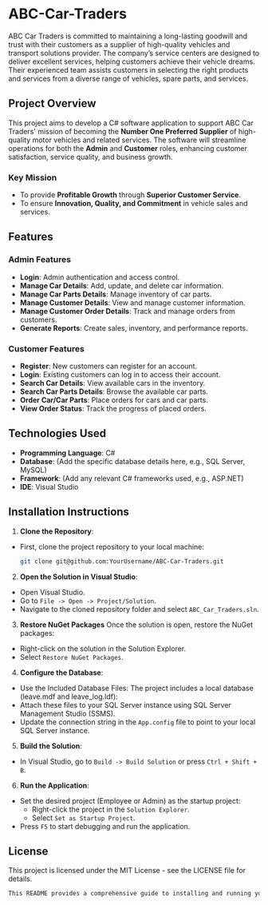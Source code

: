 # ABC-Car-Traders
ABC Car Traders is committed to maintaining a long-lasting goodwill and trust with their customers as a supplier of high-quality vehicles and transport solutions provider. The company’s service centers are designed to deliver excellent services, helping customers achieve their vehicle dreams. Their experienced team assists customers in selecting the right products and services from a diverse range of vehicles, spare parts, and services.

## Project Overview

This project aims to develop a C# software application to support ABC Car Traders' mission of becoming the **Number One Preferred Supplier** of high-quality motor vehicles and related services. The software will streamline operations for both the **Admin** and **Customer** roles, enhancing customer satisfaction, service quality, and business growth.

### Key Mission

- To provide **Profitable Growth** through **Superior Customer Service**.
- To ensure **Innovation, Quality, and Commitment** in vehicle sales and services.

## Features

### Admin Features

- **Login**: Admin authentication and access control.
- **Manage Car Details**: Add, update, and delete car information.
- **Manage Car Parts Details**: Manage inventory of car parts.
- **Manage Customer Details**: View and manage customer information.
- **Manage Customer Order Details**: Track and manage orders from customers.
- **Generate Reports**: Create sales, inventory, and performance reports.

### Customer Features

- **Register**: New customers can register for an account.
- **Login**: Existing customers can log in to access their account.
- **Search Car Details**: View available cars in the inventory.
- **Search Car Parts Details**: Browse the available car parts.
- **Order Car/Car Parts**: Place orders for cars and car parts.
- **View Order Status**: Track the progress of placed orders.

## Technologies Used

- **Programming Language**: C#
- **Database**: (Add the specific database details here, e.g., SQL Server, MySQL)
- **Framework**: (Add any relevant C# frameworks used, e.g., ASP.NET)
- **IDE**: Visual Studio

## Installation Instructions

1. **Clone the Repository**:
  - First, clone the project repository to your local machine:

    ```bash
    git clone git@github.com:YourUsername/ABC-Car-Traders.git

2. **Open the Solution in Visual Studio**:
  - Open Visual Studio.
  - Go to `File -> Open -> Project/Solution`.
  - Navigate to the cloned repository folder and select       `ABC_Car_Traders.sln`.

3. **Restore NuGet Packages**
Once the solution is open, restore the NuGet packages:

  - Right-click on the solution in the Solution Explorer.
  - Select `Restore NuGet Packages`.

4. **Configure the Database**:

  - Use the Included Database Files: The project includes a local database (leave.mdf and leave_log.ldf):
  - Attach these files to your SQL Server instance using SQL Server Management Studio (SSMS).
  - Update the connection string in the `App.config` file to point to your local SQL Server instance.

5. **Build the Solution**:

  - In Visual Studio, go to `Build -> Build Solution` or press `Ctrl + Shift + B`.

6. **Run the Application**:

  - Set the desired project (Employee or Admin) as the startup project:
    - Right-click the project in the `Solution Explorer`.
    - Select `Set as Startup Project`.
  - Press `F5` to start debugging and run the application.

## License

This project is licensed under the MIT License - see the LICENSE file for details.
```bash
This README provides a comprehensive guide to installing and running your ABC Car Traders. You can adapt it to your specific project needs.


